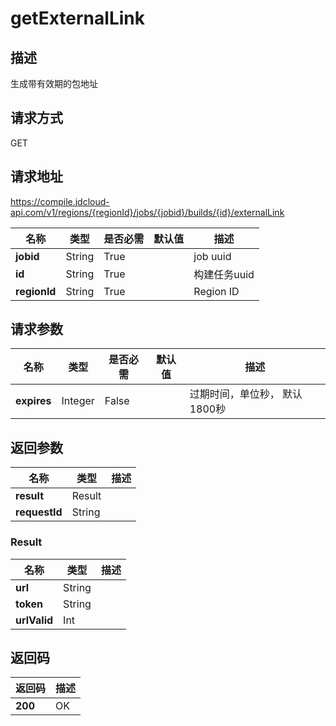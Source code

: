 # getExternalLink


## 描述
生成带有效期的包地址

## 请求方式
GET

## 请求地址
https://compile.jdcloud-api.com/v1/regions/{regionId}/jobs/{jobid}/builds/{id}/externalLink

|名称|类型|是否必需|默认值|描述|
|---|---|---|---|---|
|**jobid**|String|True| |job uuid|
|**id**|String|True| |构建任务uuid|
|**regionId**|String|True| |Region ID|

## 请求参数
|名称|类型|是否必需|默认值|描述|
|---|---|---|---|---|
|**expires**|Integer|False| |过期时间，单位秒， 默认1800秒|


## 返回参数
|名称|类型|描述|
|---|---|---|
|**result**|Result| |
|**requestId**|String| |

### Result
|名称|类型|描述|
|---|---|---|
|**url**|String| |
|**token**|String| |
|**urlValid**|Int| |

## 返回码
|返回码|描述|
|---|---|
|**200**|OK|
